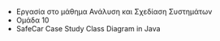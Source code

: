 - Εργασία στο μάθημα Ανάλυση και Σχεδίαση Συστημάτων
- Ομάδα 10
- SafeCar Case Study Class Diagram in Java
